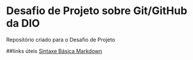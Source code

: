 #  Desafio de Projeto sobre Git/GitHub da DIO
Repositório criado para o Desafio de Projeto

##links úteis
[Sintaxe Básica Markdown](https://www.markdownguide.org/)

